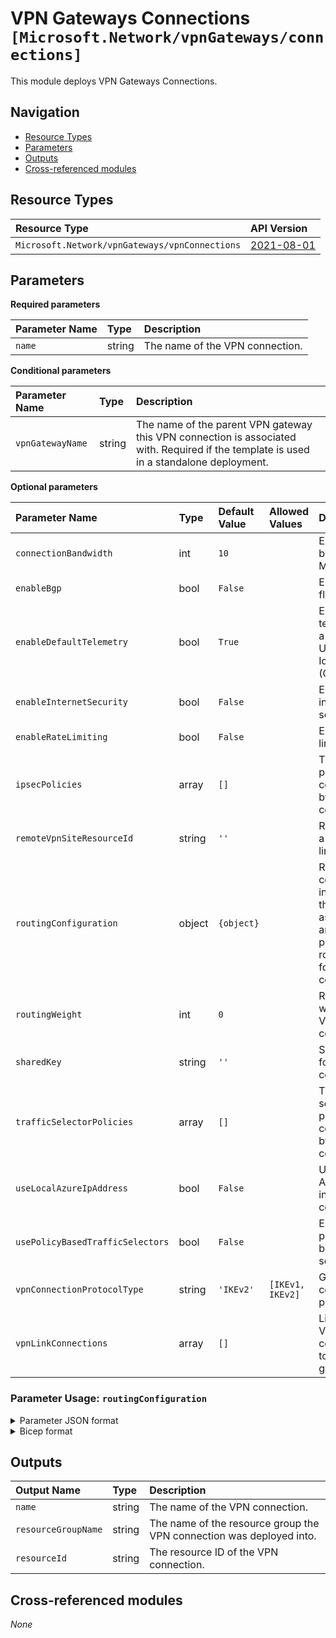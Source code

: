 # VPN Gateways Connections `[Microsoft.Network/vpnGateways/connections]`

This module deploys VPN Gateways Connections.

## Navigation

- [Resource Types](#Resource-Types)
- [Parameters](#Parameters)
- [Outputs](#Outputs)
- [Cross-referenced modules](#Cross-referenced-modules)

## Resource Types

| Resource Type | API Version |
| :-- | :-- |
| `Microsoft.Network/vpnGateways/vpnConnections` | [2021-08-01](https://learn.microsoft.com/en-us/azure/templates/Microsoft.Network/2021-08-01/vpnGateways/vpnConnections) |

## Parameters

**Required parameters**

| Parameter Name | Type | Description |
| :-- | :-- | :-- |
| `name` | string | The name of the VPN connection. |

**Conditional parameters**

| Parameter Name | Type | Description |
| :-- | :-- | :-- |
| `vpnGatewayName` | string | The name of the parent VPN gateway this VPN connection is associated with. Required if the template is used in a standalone deployment. |

**Optional parameters**

| Parameter Name | Type | Default Value | Allowed Values | Description |
| :-- | :-- | :-- | :-- | :-- |
| `connectionBandwidth` | int | `10` |  | Expected bandwidth in MBPS. |
| `enableBgp` | bool | `False` |  | Enable BGP flag. |
| `enableDefaultTelemetry` | bool | `True` |  | Enable telemetry via a Globally Unique Identifier (GUID). |
| `enableInternetSecurity` | bool | `False` |  | Enable internet security. |
| `enableRateLimiting` | bool | `False` |  | Enable rate limiting. |
| `ipsecPolicies` | array | `[]` |  | The IPSec policies to be considered by this connection. |
| `remoteVpnSiteResourceId` | string | `''` |  | Reference to a VPN site to link to. |
| `routingConfiguration` | object | `{object}` |  | Routing configuration indicating the associated and propagated route tables for this connection. |
| `routingWeight` | int | `0` |  | Routing weight for VPN connection. |
| `sharedKey` | string | `''` |  | SharedKey for the VPN connection. |
| `trafficSelectorPolicies` | array | `[]` |  | The traffic selector policies to be considered by this connection. |
| `useLocalAzureIpAddress` | bool | `False` |  | Use local Azure IP to initiate connection. |
| `usePolicyBasedTrafficSelectors` | bool | `False` |  | Enable policy-based traffic selectors. |
| `vpnConnectionProtocolType` | string | `'IKEv2'` | `[IKEv1, IKEv2]` | Gateway connection protocol. |
| `vpnLinkConnections` | array | `[]` |  | List of all VPN site link connections to the gateway. |


### Parameter Usage: `routingConfiguration`

<details>

<summary>Parameter JSON format</summary>

```json
"routingConfiguration": {
    "associatedRouteTable": {
        "id": "/subscriptions/<<subscriptionId>>/resourceGroups/validation-rg/providers/Microsoft.Network/virtualHubs/SampleVirtualHub/hubRouteTables/defaultRouteTable"
    },
    "propagatedRouteTables": {
        "labels": [
            "default"
        ],
        "ids": [
            {
                "id": "/subscriptions/<<subscriptionId>>/resourceGroups/validation-rg/providers/Microsoft.Network/virtualHubs/SampleVirtualHub/hubRouteTables/defaultRouteTable"
            }
        ]
    },
    "vnetRoutes": {
        "staticRoutes": []
    }
}
```

</details>

<details>

<summary>Bicep format</summary>

```bicep
routingConfiguration: {
    associatedRouteTable: {
        id: '/subscriptions/<<subscriptionId>>/resourceGroups/validation-rg/providers/Microsoft.Network/virtualHubs/SampleVirtualHub/hubRouteTables/defaultRouteTable'
    }
    propagatedRouteTables: {
        labels: [
            'default'
        ]
        ids: [
            {
                id: '/subscriptions/<<subscriptionId>>/resourceGroups/validation-rg/providers/Microsoft.Network/virtualHubs/SampleVirtualHub/hubRouteTables/defaultRouteTable'
            }
        ]
    }
    vnetRoutes: {
        staticRoutes: []
    }
}
```

</details>
<p>

## Outputs

| Output Name | Type | Description |
| :-- | :-- | :-- |
| `name` | string | The name of the VPN connection. |
| `resourceGroupName` | string | The name of the resource group the VPN connection was deployed into. |
| `resourceId` | string | The resource ID of the VPN connection. |

## Cross-referenced modules

_None_
